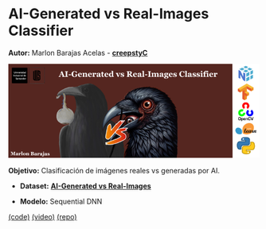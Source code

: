 # AI-Generated vs Real-Images Classifier

**Autor:** Marlon Barajas Acelas - [**creepstyC**](https://github.com/creepstyC)

<img src="banner.png" style="width:800px;">

**Objetivo:** Clasificación de imágenes reales vs generadas por AI.

+ **Dataset:** [**AI-Generated vs Real-Images**](https://www.kaggle.com/datasets/cashbowman/ai-generated-images-vs-real-images/data)

+ **Modelo:** Sequential DNN

[(code)](code.ipynb) [(video)]() [(repo)](https://github.com/creepstyC/ai-real-classifier)
